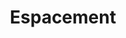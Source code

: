 ---
title: Espacement
eleventyNavigation:
  key: shortcutsSpacingFR
  title: Espacement
  locale: fr
  parent: shortcutsFR
  order: 4
permalink: false
layout: 'layouts/base.njk'
---
